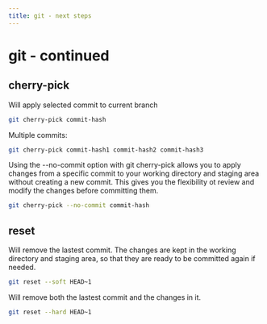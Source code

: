 ```yaml
---
title: git - next steps
---
```


# git - continued

## cherry-pick
Will apply selected commit to current branch
```bash
git cherry-pick commit-hash
```

Multiple commits:
```bash
git cherry-pick commit-hash1 commit-hash2 commit-hash3
```

Using the --no-commit option with git cherry-pick allows you to apply changes from a specific commit to your working directory and staging area without creating a new commit. This gives you the flexibility ot review and modify the changes before committing them.
```bash
git cherry-pick --no-commit commit-hash
```

## reset

Will remove the lastest commit. The changes are kept in the working directory and staging area, so that they are ready to be committed again if needed.

```bash
git reset --soft HEAD~1
```

Will remove both the lastest commit and the changes in it.
```bash
git reset --hard HEAD~1
```